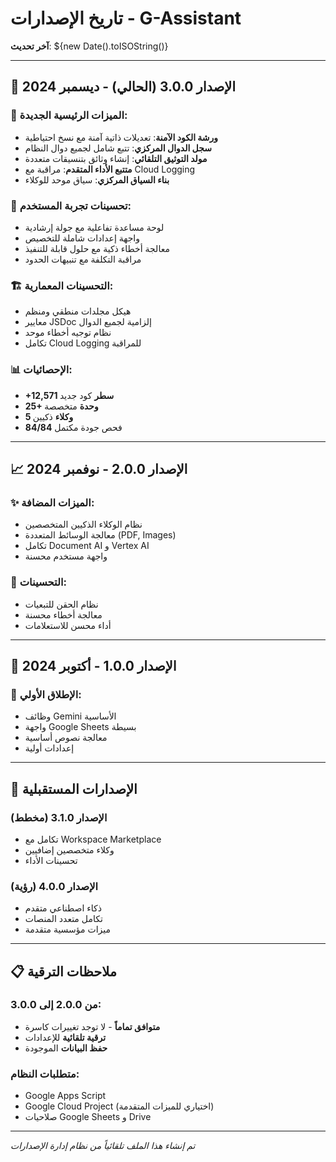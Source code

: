# تاريخ الإصدارات - G-Assistant

**آخر تحديث**: ${new Date().toISOString()}

---

## 🚀 الإصدار 3.0.0 (الحالي) - ديسمبر 2024

### 🌟 **الميزات الرئيسية الجديدة:**
- **ورشة الكود الآمنة**: تعديلات ذاتية آمنة مع نسخ احتياطية
- **سجل الدوال المركزي**: تتبع شامل لجميع دوال النظام
- **مولد التوثيق التلقائي**: إنشاء وثائق بتنسيقات متعددة
- **متتبع الأداء المتقدم**: مراقبة مع Cloud Logging
- **بناء السياق المركزي**: سياق موحد للوكلاء

### 🎨 **تحسينات تجربة المستخدم:**
- لوحة مساعدة تفاعلية مع جولة إرشادية
- واجهة إعدادات شاملة للتخصيص
- معالجة أخطاء ذكية مع حلول قابلة للتنفيذ
- مراقبة التكلفة مع تنبيهات الحدود

### 🏗️ **التحسينات المعمارية:**
- هيكل مجلدات منطقي ومنظم
- معايير JSDoc إلزامية لجميع الدوال
- نظام توجيه أخطاء موحد
- تكامل Cloud Logging للمراقبة

### 📊 **الإحصائيات:**
- **+12,571 سطر** كود جديد
- **25+ وحدة** متخصصة
- **5 وكلاء** ذكيين
- **84/84** فحص جودة مكتمل

---

## 📈 الإصدار 2.0.0 - نوفمبر 2024

### ✨ **الميزات المضافة:**
- نظام الوكلاء الذكيين المتخصصين
- معالجة الوسائط المتعددة (PDF, Images)
- تكامل Document AI و Vertex AI
- واجهة مستخدم محسنة

### 🔧 **التحسينات:**
- نظام الحقن للتبعيات
- معالجة أخطاء محسنة
- أداء محسن للاستعلامات

---

## 🌱 الإصدار 1.0.0 - أكتوبر 2024

### 🎯 **الإطلاق الأولي:**
- وظائف Gemini الأساسية
- واجهة Google Sheets بسيطة
- معالجة نصوص أساسية
- إعدادات أولية

---

## 🔮 الإصدارات المستقبلية

### الإصدار 3.1.0 (مخطط)
- تكامل مع Workspace Marketplace
- وكلاء متخصصين إضافيين
- تحسينات الأداء

### الإصدار 4.0.0 (رؤية)
- ذكاء اصطناعي متقدم
- تكامل متعدد المنصات
- ميزات مؤسسية متقدمة

---

## 📋 ملاحظات الترقية

### من 2.0.0 إلى 3.0.0:
- **متوافق تماماً** - لا توجد تغييرات كاسرة
- **ترقية تلقائية** للإعدادات
- **حفظ البيانات** الموجودة

### متطلبات النظام:
- Google Apps Script
- Google Cloud Project (اختياري للميزات المتقدمة)
- صلاحيات Google Sheets و Drive

---

*تم إنشاء هذا الملف تلقائياً من نظام إدارة الإصدارات*